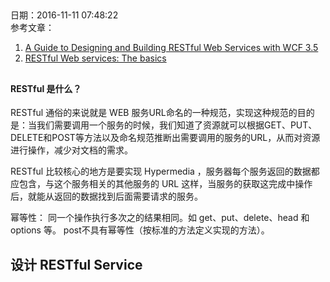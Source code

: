 ##  
日期：2016-11-11 07:48:22  
参考文章：  
1.  [A Guide to Designing and Building RESTful Web Services with WCF 3.5](https://msdn.microsoft.com/en-us/library/dd203052.aspx)  
2. [RESTful Web services: The basics](http://www.ibm.com/developerworks/library/ws-restful/)


##  


#### RESTful 是什么？

RESTful 通俗的来说就是 WEB 服务URL命名的一种规范，实现这种规范的目的是：当我们需要调用一个服务的时候，我们知道了资源就可以根据GET、PUT、DELETE和POST等方法以及命名规范推断出需要调用的服务的URL，从而对资源进行操作，减少对文档的需求。

RESTful 比较核心的地方是要实现 Hypermedia ，服务器每个服务返回的数据都应包含，与这个服务相关的其他服务的 URL 这样，当服务的获取这完成中操作后，就能从返回的数据找到后面需要请求的服务。

幂等性： 同一个操作执行多次之的结果相同。如 get、put、delete、head 和 options 等。 post不具有幂等性（按标准的方法定义实现的方法）。


##  设计 RESTful Service

